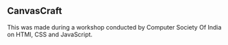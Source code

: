 ## CanvasCraft

This was made during a workshop conducted by Computer Society Of India on HTMl, CSS and JavaScript.
